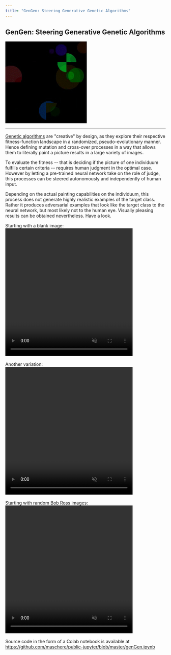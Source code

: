```yaml
---
title: "GenGen: Steering Generative Genetic Algorithms"
---
```

## GenGen: Steering Generative Genetic Algorithms
![gengengif](/imgs/gengen.gif "gengengif")

---

[Genetic algorithms](https://www.youtube.com/watch?v=kHyNqSnzP8Y) are "creative" by design, as they explore their respective fitness-function landscape in a randomized, pseudo-evolutionary manner. Hence defining mutation and cross-over processes in a way that allows them to literally paint a picture results in a large variety of images.

To evaluate the fitness -- that is deciding if the picture of one individuum fulfills certain criteria -- requires human judgment in the optimal case. However by letting a pre-trained neural network take on the role of judge, this processes can be steered autonomously and independently of human input. 

Depending on the actual painting capabilities on the individuum, this process does not generate highly realistic examples of the target class. Rather it produces adversarial examples that look like the target class to the neural network, but most likely not to the human eye. Visually pleasing results can be obtained nevertheless. Have a look.

Starting with a blank image:
<video width="400" height="400" controls autoplay muted loop>
  <source type="video/mp4" src="/videos/genGen1.mp4">
</video>

Another variation:
<video width="400" height="400" controls autoplay muted loop>
  <source type="video/mp4" src="/videos/genGen1.mp4">
</video>

Starting with random [Bob Ross](https://github.com/jwilber/Bob_Ross_Paintings) images:
<video width="400" height="400" controls autoplay muted loop>
  <source type="video/mp4" src="/videos/ross.mp4">
</video>

Source code in the form of a Colab notebook is available at https://github.com/maschere/public-jupyter/blob/master/genGen.ipynb

